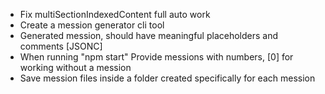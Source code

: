 - Fix multiSectionIndexedContent full auto work
- Create a mession generator cli tool
- Generated mession, should have meaningful placeholders and comments [JSONC]
- When running "npm start" Provide messions with numbers, [0] for working without a mession
- Save mession files inside a folder created specifically for each mession